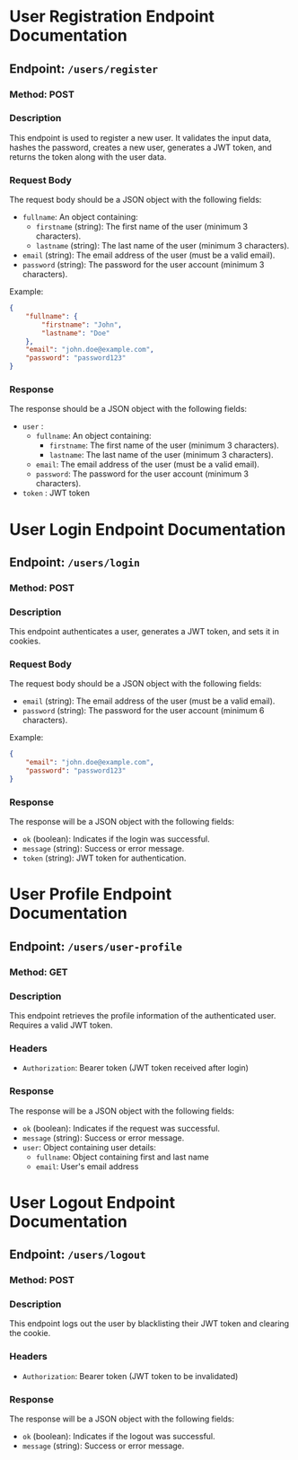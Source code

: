 # User Registration Endpoint Documentation

## Endpoint: `/users/register`

### Method: POST

### Description

This endpoint is used to register a new user. It validates the input data, hashes the password, creates a new user, generates a JWT token, and returns the token along with the user data.

### Request Body

The request body should be a JSON object with the following fields:

-   `fullname`: An object containing:
    -   `firstname` (string): The first name of the user (minimum 3 characters).
    -   `lastname` (string): The last name of the user (minimum 3 characters).
-   `email` (string): The email address of the user (must be a valid email).
-   `password` (string): The password for the user account (minimum 3 characters).

Example:

```json
{
	"fullname": {
		"firstname": "John",
		"lastname": "Doe"
	},
	"email": "john.doe@example.com",
	"password": "password123"
}
```

### Response

The response should be a JSON object with the following fields:

-   `user` :
    -   `fullname`: An object containing:
        -   `firstname`: The first name of the user (minimum 3 characters).
        -   `lastname`: The last name of the user (minimum 3 characters).
    -   `email`: The email address of the user (must be a valid email).
    -   `password`: The password for the user account (minimum 3 characters).
-   `token` : JWT token

# User Login Endpoint Documentation

## Endpoint: `/users/login`

### Method: POST

### Description

This endpoint authenticates a user, generates a JWT token, and sets it in cookies.

### Request Body

The request body should be a JSON object with the following fields:

-   `email` (string): The email address of the user (must be a valid email).
-   `password` (string): The password for the user account (minimum 6 characters).

Example:

```json
{
	"email": "john.doe@example.com",
	"password": "password123"
}
```

### Response

The response will be a JSON object with the following fields:

-   `ok` (boolean): Indicates if the login was successful.
-   `message` (string): Success or error message.
-   `token` (string): JWT token for authentication.

# User Profile Endpoint Documentation

## Endpoint: `/users/user-profile`

### Method: GET

### Description

This endpoint retrieves the profile information of the authenticated user. Requires a valid JWT token.

### Headers

-   `Authorization`: Bearer token (JWT token received after login)

### Response

The response will be a JSON object with the following fields:

-   `ok` (boolean): Indicates if the request was successful.
-   `message` (string): Success or error message.
-   `user`: Object containing user details:
    -   `fullname`: Object containing first and last name
    -   `email`: User's email address

# User Logout Endpoint Documentation

## Endpoint: `/users/logout`

### Method: POST

### Description

This endpoint logs out the user by blacklisting their JWT token and clearing the cookie.

### Headers

-   `Authorization`: Bearer token (JWT token to be invalidated)

### Response

The response will be a JSON object with the following fields:

-   `ok` (boolean): Indicates if the logout was successful.
-   `message` (string): Success or error message.
